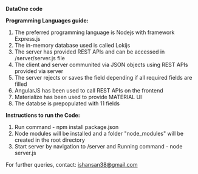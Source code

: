 **DataOne code**

**Programming Languages guide:**
1. The preferred programming language is Nodejs with framework Express.js
2. The in-memory database used is called Lokijs
3. The server has provided REST APIs and can be accessed in /server/server.js file
4. The client and server communited via JSON objects using REST APIs provided via server
5. The server rejects or saves the field depending if all required fields are filled
6. AngularJS has been used to call REST APIs on the frontend
7. Materialize has been used to provide MATERIAL UI
8. The databse is prepopulated with 11 fields

**Instructions to run the Code:**
1. Run command - npm install package.json
2. Node modules will be installed and a folder "node_modules" will be created in the root directory
3. Start server by navigation to /server and Running command - node server.js

For further queries, contact: ishansan38@gmail.com
